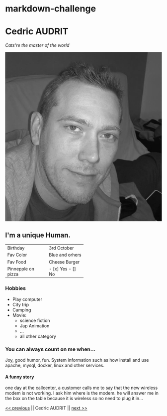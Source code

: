 # markdown-challenge



# Cedric AUDRIT

*Cats're the master of the world*

![](me-badf_bw.png)


## I'm a unique Human.



<table style="width:50%">
  <tr>
    <td>Birthday</td>
    <td>3rd October</td>
  </tr>
  <tr>
    <td>Fav Color</td>
    <td>Blue and orhers</td>
  </tr>
  <tr>
    <td>Fav Food</td>
    <td>Cheese Burger</td>
  </tr>
  <tr>
    <td>Pinnepple on pizza</td>
    <td>- [x] Yes - [] No</td>
</rd>
</table>

### Hobbies

* Play computer
* City trip
* Camping
* Movie:
    - science fiction
    - Jap Animation
    - ...
    - all other category

### You can always count on me when...

Joy, good humor, fun. System information such as how install and use apache, mysql, docker, linux and other services.

#### A funny story

one day at the callcenter, a customer calls me to say that the new wireless modem is not working. I ask him where is the modem. he will answer me in the box on the table because it is wireless so no need to plug it in...


[<< previous](https://github.com/iCarolinei/markdown-challenge/) || Cedric AUDRIT || [next >>](https://github.com/Cedricdebroux/markdown-challenge)  
